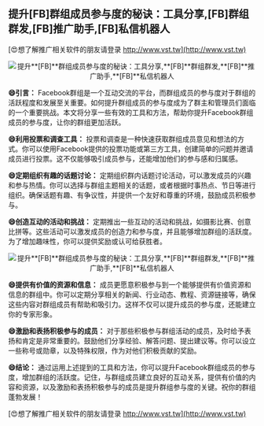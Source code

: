 ## **提升**[FB]**群组成员参与度的秘诀：工具分享,**[FB]**群组群发,**[FB]**推广助手,**[FB]**私信机器人**

[😍想了解推广相关软件的朋友请登录 http://www.vst.tw](http://www.vst.tw)

 <center><img src="https://vst.tw/MP4/tuiguang/png/4.png" alt="提升**[FB]**群组成员参与度的秘诀：工具分享,**[FB]**群组群发,**[FB]**推广助手,**[FB]**私信机器人"></center>

**😄引言：**
Facebook群组是一个互动交流的平台，而群组成员的参与度对于群组的活跃程度和发展至关重要。如何提升群组成员的参与度成为了群主和管理员们面临的一个重要挑战。本文将分享一些有效的工具和方法，帮助你提升Facebook群组成员的参与度，让你的群组更加活跃。

**😄利用投票和调查工具：**
投票和调查是一种快速获取群组成员意见和想法的方式。你可以使用Facebook提供的投票功能或第三方工具，创建简单的问题并邀请成员进行投票。这不仅能够吸引成员参与，还能增加他们的参与感和归属感。

**😄定期组织有趣的话题讨论：**
定期组织群内话题讨论活动，可以激发成员的兴趣和参与热情。你可以选择与群组主题相关的话题，或者根据时事热点、节日等进行组织。确保话题有趣、有争议性，并提供一个友好和尊重的环境，鼓励成员积极参与。

**😄创造互动的活动和挑战：**
定期推出一些互动的活动和挑战，如摄影比赛、创意比拼等。这些活动可以激发成员的创造力和参与度，并且能够增加群组的活跃度。为了增加趣味性，你可以提供奖励或认可给获胜者。

 <center><img src="https://vst.tw/MP4/tuiguang/png/4.png" alt="提升**[FB]**群组成员参与度的秘诀：工具分享,**[FB]**群组群发,**[FB]**推广助手,**[FB]**私信机器人"></center>

**😄提供有价值的资源和信息：**
成员更愿意积极参与到一个能够提供有价值资源和信息的群组中。你可以定期分享相关的新闻、行业动态、教程、资源链接等，确保这些内容对群组成员有帮助和吸引力。这样不仅可以提升成员的参与度，还能建立你的专家形象。

**😄激励和表扬积极参与的成员：**
对于那些积极参与群组活动的成员，及时给予表扬和肯定是非常重要的。鼓励他们分享经验、解答问题、提出建议等。你可以设立一些称号或勋章，以及特殊权限，作为对他们积极贡献的奖励。

**😄结论：**
通过运用上述提到的工具和方法，你可以提升Facebook群组成员的参与度，增加群组的活跃度。记住，与群组成员建立良好的互动关系，提供有价值的内容和资源，以及激励和表扬积极参与的成员是提升群组参与度的关键。祝你的群组蓬勃发展！

[😍想了解推广相关软件的朋友请登录 http://www.vst.tw](http://www.vst.tw)




